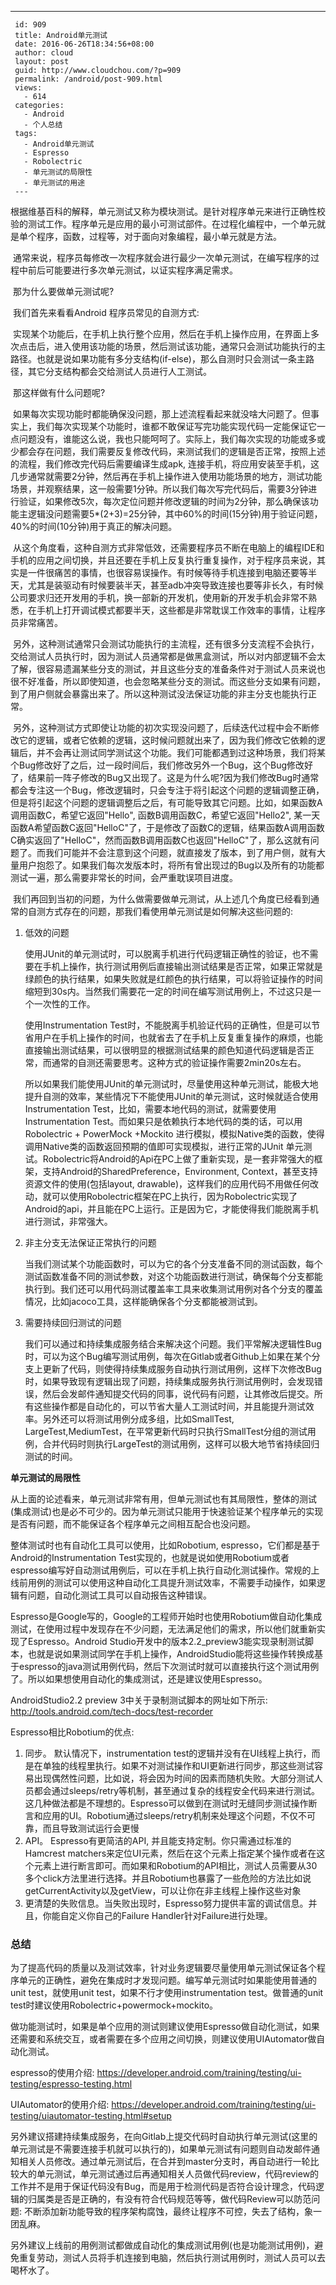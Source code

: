 ---
     id: 909
     title: Android单元测试
     date: 2016-06-26T18:34:56+08:00
     author: cloud
     layout: post
     guid: http://www.cloudchou.com/?p=909
     permalink: /android/post-909.html
     views:
       - 614
     categories:
       - Android
       - 个人总结
     tags:
       - Android单元测试
       - Espresso
       - Robolectric
       - 单元测试的局限性
       - 单元测试的用途
     ---
<p>     根据维基百科的解释，单元测试又称为模块测试。是针对程序单元来进行正确性校验的测试工作。程序单元是应用的最小可测试部件。在过程化编程中，一个单元就是单个程序，函数，过程等，对于面向对象编程，最小单元就是方法。</p>
 <p>​     通常来说，程序员每修改一次程序就会进行最少一次单元测试，在编写程序的过程中前后可能要进行多次单元测试，以证实程序满足需求。 </p>
 <p>​     那为什么要做单元测试呢?<br/></p>
 <p>​     我们首先来看看Android 程序员常见的自测方式:</p>
 <p>​     实现某个功能后，在手机上执行整个应用，然后在手机上操作应用，在界面上多次点击后，进入使用该功能的场景，然后测试该功能，通常只会测试功能执行的主路径。也就是说如果功能有多分支结构(if-else)，那么自测时只会测试一条主路径，其它分支结构都会交给测试人员进行人工测试。</p>
 <p>​       那这样做有什么问题呢? </p>
 <p>​       如果每次实现功能时都能确保没问题，那上述流程看起来就没啥大问题了。但事实上，我们每次实现某个功能时，谁都不敢保证写完功能实现代码一定能保证它一点问题没有，谁能这么说，我也只能呵呵了。实际上，我们每次实现的功能或多或少都会存在问题，我们需要反复修改代码，来测试我们的逻辑是否正常，按照上述的流程，我们修改完代码后需要编译生成apk, 连接手机，将应用安装至手机，这几步通常就需要2分钟，然后再在手机上操作进入使用功能场景的地方，测试功能场景，并观察结果，这一般需要1分钟。所以我们每次写完代码后，需要3分钟进行验证，如果修改5次，每次定位问题并修改逻辑的时间为2分钟，那么确保该功能主逻辑没问题需要5*(2+3)=25分钟，其中60%的时间(15分钟)用于验证问题，40%的时间(10分钟)用于真正的解决问题。</p>
 <p>​       从这个角度看，这种自测方式非常低效，还需要程序员不断在电脑上的编程IDE和手机的应用之间切换，并且还要在手机上反复执行重复操作，对于程序员来说，其实是一件很痛苦的事情，也很容易误操作。有时候等待手机连接到电脑还要等半天，尤其是装驱动有时候要装半天，甚至adb冲突导致连接也要等非长久，有时候公司要求归还开发用的手机，换一部新的开发机，使用新的开发手机会非常不熟悉，在手机上打开调试模式都要半天，这些都是非常耽误工作效率的事情，让程序员非常痛苦。</p>
 <p>​       另外，这种测试通常只会测试功能执行的主流程，还有很多分支流程不会执行，交给测试人员执行时，因为测试人员通常都是做黑盒测试，所以对内部逻辑不会太了解，很容易遗漏某些分支的测试，并且这些分支的准备条件对于测试人员来说也很不好准备，所以即使知道，也会忽略某些分支的测试。而这些分支如果有问题，到了用户侧就会暴露出来了。所以这种测试没法保证功能的非主分支也能执行正常。</p>
 <p>​        另外，这种测试方式即使让功能的初次实现没问题了，后续迭代过程中会不断修改它的逻辑，或者它依赖的逻辑，这时候问题就出来了，因为我们修改它依赖的逻辑后，并不会再让测试同学测试这个功能。我们可能都遇到过这种场景，我们将某个Bug修改好了之后，过一段时间后，我们修改另外一个Bug，这个Bug修改好了，结果前一阵子修改的Bug又出现了。这是为什么呢?因为我们修改Bug时通常都会专注这一个Bug，修改逻辑时，只会专注于将引起这个问题的逻辑调整正确，但是将引起这个问题的逻辑调整后之后，有可能导致其它问题。比如，如果函数A调用函数C，希望它返回&quot;Hello&quot;, 函数B调用函数C，希望它返回&quot;Hello2&quot;, 某一天函数A希望函数C返回&quot;HelloC&quot;了，于是修改了函数C的逻辑，结果函数A调用函数C确实返回了&quot;HelloC&quot;，然而函数B调用函数C也返回&quot;HelloC&quot;了，那么这就有问题了。而我们可能并不会注意到这个问题，就直接发了版本，到了用户侧，就有大量用户抱怨了。如果我们每次发版本时，将所有曾出现过的Bug以及所有的功能都测试一遍，那么需要非常长的时间，会严重耽误项目进度。</p>
 <p>​       我们再回到当初的问题，为什么做需要做单元测试，从上述几个角度已经看到通常的自测方式存在的问题，那我们看使用单元测试是如何解决这些问题的:</p>
 <ol><li>
 <p>低效的问题 </p>
 <p>使用JUnit的单元测试时，可以脱离手机进行代码逻辑正确性的验证，也不需要在手机上操作，执行测试用例后直接输出测试结果是否正常，如果正常就是绿颜色的执行结果，如果失败就是红颜色的执行结果，可以将验证操作的时间缩短到30s内。当然我们需要花一定的时间在编写测试用例上，不过这只是一个一次性的工作。</p>
 <p>使用Instrumentation Test时，不能脱离手机验证代码的正确性，但是可以节省用户在手机上操作的时间，也就省去了在手机上反复重复操作的麻烦，也能直接输出测试结果，可以很明显的根据测试结果的颜色知道代码逻辑是否正常，而通常的自测还需要思考。这种方式的验证操作需要2min20s左右。</p>
 <p>所以如果我们能使用JUnit的单元测试时，尽量使用这种单元测试，能极大地提升自测的效率，某些情况下不能使用JUnit的单元测试，这时候就适合使用Instrumentation Test，比如，需要本地代码的测试，就需要使用Instrumentation Test。而如果只是依赖执行本地代码的类的话，可以用Robolectric + PowerMock +Mockito 进行模拟，模拟Native类的函数，使得调用Native类的函数返回预期的值即可实现模拟，进行正常的JUnit 单元测试。Robolectric将Android的Api在PC上做了重新实现，是一套非常强大的框架，支持Android的SharedPreference，Environment, Context，甚至支持资源文件的使用(包括layout, drawable)，这样我们的应用代码不用做任何改动，就可以使用Robolectric框架在PC上执行，因为Robolectric实现了Android的api，并且能在PC上运行。正是因为它，才能使得我们能脱离手机进行测试，非常强大。</p>
 </li>
 <li>
 <p>非主分支无法保证正常执行的问题</p>
 <p>当我们测试某个功能函数时，可以为它的各个分支准备不同的测试函数，每个测试函数准备不同的测试参数，对这个功能函数进行测试，确保每个分支都能执行到。我们还可以用代码测试覆盖率工具来收集测试用例对各个分支的覆盖情况，比如jacoco工具，这样能确保各个分支都能被测试到。</p>
 </li>
 <li>
 <p>需要持续回归测试的问题</p>
 <p>我们可以通过和持续集成服务结合来解决这个问题。我们平常解决逻辑性Bug时，可以为这个Bug编写测试用例，每次在Gitlab或者Github上如果在某个分支上更新了代码，则使得持续集成服务自动执行测试用例，这样下次修改Bug时，如果导致现有逻辑出现了问题，持续集成服务执行测试用例时，会发现错误，然后会发邮件通知提交代码的同事，说代码有问题，让其修改后提交。所有这些操作都是自动化的，可以节省大量人工测试时间，并且能提升测试效率。另外还可以将测试用例分成多组，比如SmallTest, LargeTest,MediumTest，在平常更新代码时只执行SmallTest分组的测试用例，合并代码时则执行LargeTest的测试用例，这样可以极大地节省持续回归测试的时间。</p>
 </li>
 </ol>
 <p><strong>单元测试的局限性</strong> </p>
 <p>       从上面的论述看来，单元测试非常有用，但单元测试也有其局限性，整体的测试(集成测试)也是必不可少的。因为单元测试只能用于快速验证某个程序单元的实现是否有问题，而不能保证各个程序单元之间相互配合也没问题。</p>
 <p>      整体测试时也有自动化工具可以使用，比如Robotium, espresso，它们都是基于Android的Instrumentation Test实现的，也就是说如使用Robotium或者espresso编写好自动测试用例后，可以在手机上执行自动化测试操作。常规的上线前用例的测试可以使用这种自动化工具提升测试效率，不需要手动操作，如果逻辑有问题，自动化测试工具可以自动报告这种错误。</p>
 <p>       Espresso是Google写的，Google的工程师开始时也使用Robotium做自动化集成测试，在使用过程中发现存在不少问题，无法满足他们的需求，所以他们就重新实现了Espresso。Android Studio开发中的版本2.2_preview3能实现录制测试脚本，也就是说如果测试同学在手机上操作，AndroidStudio能将这些操作转换成基于espresso的java测试用例代码，然后下次测试时就可以直接执行这个测试用例了。所以如果想使用自动化的集成测试，还是建议使用Espresso。</p>
 <p>       AndroidStudio2.2 preview 3中关于录制测试脚本的网址如下所示: <a href='http://tools.android.com/tech-docs/test-recorder' target='_blank' >http://tools.android.com/tech-docs/test-recorder</a></p>
 <p>       Espresso相比Robotium的优点:</p>
 <ol><li>
 同步。 默认情况下，instrumentation test的逻辑并没有在UI线程上执行，而是在单独的线程里执行。如果不对测试操作和UI更新进行同步，那这些测试容易出现偶然性问题，比如说，将会因为时间的因素而随机失败。大部分测试人员都会通过sleeps/retry等机制，甚至通过复杂的线程安全代码来进行测试。这几种做法都是不理想的。Espresso可以做到在测试时无缝同步测试操作断言和应用的UI。Robotium通过sleeps/retry机制来处理这个问题，不仅不可靠，而且导致测试运行会更慢</li>
 <li>
 API。 Espresso有更简洁的API, 并且能支持定制。你只需通过标准的Hamcrest matchers来定位UI元素，然后在这个元素上指定某个操作或者在这个元素上进行断言即可。而如果和Robotium的API相比，测试人员需要从30多个click方法里进行选择。并且Robotium也暴露了一些危险的方法比如说getCurrentActivity以及getView，可以让你在非主线程上操作这些对象</li>
 <li>
 更清楚的失败信息。当失败出现时，Espresso努力提供丰富的调试信息。并且，你能自定义你自己的Failure Handler针对Failure进行处理。 </li>
 </ol>
 <h3>总结</h3>
 <p>     为了提高代码的质量以及测试效率，针对业务逻辑要尽量使用单元测试保证各个程序单元的正确性，避免在集成时才发现问题。编写单元测试时如果能使用普通的unit test，就使用unit test，如果不行才使用instrumentation test。做普通的unit test时建议使用Robolectric+powermock+mockito。</p>
 <p>     做功能测试时，如果是单个应用的测试则建议使用Espresso做自动化测试，如果还需要和系统交互，或者需要在多个应用之间切换，则建议使用UIAutomator做自动化测试。</p>
 <p>    espresso的使用介绍: <a href='https://developer.android.com/training/testing/ui-testing/espresso-testing.html' target='_blank' >https://developer.android.com/training/testing/ui-testing/espresso-testing.html</a></p>
 <p>     UIAutomator的使用介绍: <a href='https://developer.android.com/training/testing/ui-testing/uiautomator-testing.html#setup' target='_blank' >https://developer.android.com/training/testing/ui-testing/uiautomator-testing.html#setup</a></p>
 <p>      另外建议搭建持续集成服务，在向Gitlab上提交代码时自动执行单元测试(这里的单元测试是不需要连接手机就可以执行的)，如果单元测试有问题则自动发邮件通知相关人员修改。通过单元测试后，在合并到master分支时，再自动进行一轮比较大的单元测试，单元测试通过后再通知相关人员做代码review，代码review的工作并不是用于保证代码没有Bug，而是用于检测代码是否符合设计理念，代码逻辑的归属类是否是正确的，有没有符合代码规范等等，做代码Review可以防范问题: 不断添加新功能导致的程序架构腐蚀，最终让程序不可控，失去了结构，象一团乱麻。</p>
 <p>      另外建议上线前的用例测试都做成自动化的集成测试用例(也是功能测试用例)，避免重复劳动，测试人员将手机连接到电脑，然后执行测试用例时，测试人员可以去喝杯水了。</p>
 <p>    <br/></p>
 <p></p>
 <p></p>
